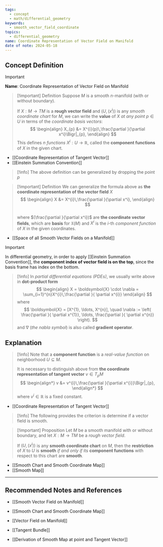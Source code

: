```yaml
---
tags:
  - concept
  - math/differential_geometry
keywords:
  - smooth_vector_field_coordinate
topics:
  - differential_geometry
name: Coordinate Representation of Vector Field on Manifold
date of note: 2024-05-18
---
```


## Concept Definition

>[!important]
>**Name**: Coordinate Representation of Vector Field on Manifold

>[!important] Definition
>Suppose $M$ is a smooth $n$-manifold (with or without boundary). 
>
>If $X: M \rightarrow TM$ is a **rough vector field** and $(U, (x^i))$ is any *smooth coordinate chart* for $M$, we can write the **value** of $X$ *at any point* $p \in U$ in terms of the *coordinate basis vectors*:
>$$
> \begin{align}
> X_{p} &= X^{i}(p)\,\frac{\partial }{\partial x^i}\Bigr|_{p},
> \end{align} 
>$$ 
>This defines *$n$ functions* $X^i: U \rightarrow \mathbb{R}$, called the **component functions** of $X$ in the given chart.

- [[Coordinate Representation of Tangent Vector]]
- [[Einstein Summation Convention]]


>[!info]
>The above definition can be generalized by dropping the point $p$

>[!important] Definition
>We can generalize the formula above as **the coordinate representation of the vector field** $X$
>$$
> \begin{align}
> X &= X^{i}\,\frac{\partial }{\partial x^i},
> \end{align}
>$$   
>where $(\frac{\partial }{\partial x^i})$ are **the coordinate vector fields**, which are **basis** for $\mathfrak{X}(M)$ and $X^i$ is the $i$-th *component function* of $X$ in the given coordinates.

- [[Space of all Smooth Vector Fields on a Manifold]]


>[!important]
>In differential geometry, in order to apply [[Einstein Summation Convention]], the **component index of vector field is on the top**, since the basis frame has index on the bottom.


>[!info]
> In *partial differential equations (PDEs)*, we usually write above in **dot-product form**
>$$ 
> \begin{align}
> X = \boldsymbol{X} \cdot \nabla = \sum_{i=1}^{n}X^{i}\,\frac{\partial }{ \partial x^{i}}
> \end{align}
>$$ 
>where 
>$$
>\boldsymbol{X} = [X^{1}, \ldots, X^{n}], \quad \nabla :=  \left( \frac{\partial }{ \partial x^{1}}, \ldots, \frac{\partial }{ \partial x^{n}} \right). 
>$$
>and  $\nabla$ (*the nabla symbol*) is also called **gradient operator**.
> 



## Explanation

>[!info]
>Note that a **component function** is a *real-value function* on neighborhood $U \subseteq M$. 
>
>It is necessary to distinguish above from **the coordinate representation of tangent vector** $v\in T_{p}M$
>$$
> \begin{align*}
> v &= v^{i}\,\frac{\partial }{\partial x^{i}}\Bigr|_{p},
> \end{align*}
>$$ 
>where $v^{i} \in \mathbb{R}$ is a fixed constant.

- [[Coordinate Representation of Tangent Vector]]

>[!info]
>The following provides the criterion is determine if a vector field is smooth.

>[!important] Proposition
>Let $M$ be a smooth manifold with or without boundary, and let $X: M \rightarrow TM$ be a *rough vector field*. 
>
>If $(U, (x^i))$ is any **smooth coordinate chart** on $M$, then the **restriction** of $X$ to $U$ is **smooth** *if and only if* its **component functions** with respect to this chart are **smooth**.

- [[Smooth Chart and Smooth Coordinate Map]]
- [[Smooth Map]]






-----------
##  Recommended Notes and References

- [[Smooth Vector Field on Manifold]]
- [[Smooth Chart and Smooth Coordinate Map]]
- [[Vector Field on Manifold]]
- [[Tangent Bundle]]

- [[Derivation of Smooth Map at point and Tangent Vector]]

